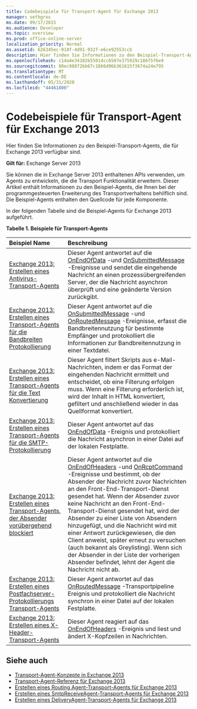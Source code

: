 ```yaml
---
title: Codebeispiele für Transport-Agent für Exchange 2013
manager: sethgros
ms.date: 09/17/2015
ms.audience: Developer
ms.topic: overview
ms.prod: office-online-server
localization_priority: Normal
ms.assetid: 626345ec-918f-4d91-932f-e6ce92553ccb
description: Hier finden Sie Informationen zu den Beispiel-Transport-Agents, die für Exchange 2013 verfügbar sind.
ms.openlocfilehash: c14a4e34102b55014cc6507e375929c186f5f6e9
ms.sourcegitcommit: 88ec988f2bb67c1866d06b361615f3674a24e795
ms.translationtype: MT
ms.contentlocale: de-DE
ms.lasthandoff: 05/31/2020
ms.locfileid: "44461800"
---
```

# <a name="transport-agent-code-samples-for-exchange-2013"></a>Codebeispiele für Transport-Agent für Exchange 2013

Hier finden Sie Informationen zu den Beispiel-Transport-Agents, die für Exchange 2013 verfügbar sind.
  
**Gilt für:** Exchange Server 2013
  
Sie können die in Exchange Server 2013 enthaltenen APIs verwenden, um Agents zu entwickeln, die die Transport Funktionalität erweitern. Dieser Artikel enthält Informationen zu den Beispiel-Agents, die Ihnen bei der programmgesteuerten Erweiterung des Transportverhaltens behilflich sind. Die Beispiel-Agents enthalten den Quellcode für jede Komponente. 
  
In der folgenden Tabelle sind die Beispiel-Agents für Exchange 2013 aufgeführt.
  
**Tabelle 1. Beispiele für Transport-Agents**

|**Beispiel Name**|**Beschreibung**|
|:-----|:-----|
|[Exchange 2013: Erstellen eines Antivirus-Transport-Agents](https://code.msdn.microsoft.com/Exchange/Exchange-2013-Build-an-6e544269) <br/> |Dieser Agent antwortet auf die [OnEndOfData](https://msdn.microsoft.com/library/Microsoft.Exchange.Data.Transport.Smtp.SmtpReceiveAgent.OnEndOfData.aspx) -und [OnSubmittedMessage](https://msdn.microsoft.com/library/Microsoft.Exchange.Data.Transport.Routing.RoutingAgent.OnSubmittedMessage.aspx) -Ereignisse und sendet die eingehende Nachricht an einen prozessübergreifenden Server, der die Nachricht asynchron überprüft und eine geänderte Version zurückgibt.  <br/> |
|[Exchange 2013: Erstellen eines Transport-Agents für die Bandbreiten Protokollierung](https://code.msdn.microsoft.com/Exchange/Exchange-2013-Build-a-d61a4aaa) <br/> |Dieser Agent antwortet auf die [OnSubmittedMessage](https://msdn.microsoft.com/library/Microsoft.Exchange.Data.Transport.Routing.RoutingAgent.OnSubmittedMessage.aspx) -und [OnRoutedMessage](https://msdn.microsoft.com/library/Microsoft.Exchange.Data.Transport.Routing.RoutingAgent.OnRoutedMessage.aspx) -Ereignisse, erfasst die Bandbreitennutzung für bestimmte Empfänger und protokolliert die Informationen zur Bandbreitennutzung in einer Textdatei.  <br/> |
|[Exchange 2013: Erstellen eines Transport-Agents für die Text Konvertierung](https://code.msdn.microsoft.com/Exchange/Exchange-2013-Build-a-body-ed36ecb0) <br/> |Dieser Agent filtert Skripts aus e-Mail-Nachrichten, indem er das Format der eingehenden Nachricht ermittelt und entscheidet, ob eine Filterung erfolgen muss. Wenn eine Filterung erforderlich ist, wird der Inhalt in HTML konvertiert, gefiltert und anschließend wieder in das Quellformat konvertiert.  <br/> |
|[Exchange 2013: Erstellen eines Transport-Agents für die SMTP-Protokollierung](https://code.msdn.microsoft.com/Exchange/Exchange-2013-Build-an-fc23dc33) <br/> |Dieser Agent antwortet auf das [OnEndOfData](https://msdn.microsoft.com/library/Microsoft.Exchange.Data.Transport.Smtp.SmtpReceiveAgent.OnEndOfData.aspx) -Ereignis und protokolliert die Nachricht asynchron in einer Datei auf der lokalen Festplatte.  <br/> |
|[Exchange 2013: Erstellen eines Transport-Agents, der Absender vorübergehend blockiert](https://code.msdn.microsoft.com/Exchange/Exchange-2013-Build-a-52a767d8) <br/> |Dieser Agent antwortet auf die [OnEndOfHeaders](https://msdn.microsoft.com/library/Microsoft.Exchange.Data.Transport.Smtp.SmtpReceiveAgent.OnEndOfHeaders.aspx) -und [OnRcptCommand](https://msdn.microsoft.com/library/Microsoft.Exchange.Data.Transport.Smtp.SmtpReceiveAgent.OnRcptCommand.aspx) -Ereignisse und bestimmt, ob der Absender der Nachricht zuvor Nachrichten an den Front-End-Transport-Dienst gesendet hat. Wenn der Absender zuvor keine Nachricht an den Front-End-Transport-Dienst gesendet hat, wird der Absender zu einer Liste von Absendern hinzugefügt, und die Nachricht wird mit einer Antwort zurückgewiesen, die den Client anweist, später erneut zu versuchen (auch bekannt als Greylisting). Wenn sich der Absender in der Liste der vorherigen Absender befindet, lehnt der Agent die Nachricht nicht ab.  <br/> |
|[Exchange 2013: Erstellen eines Postfachserver-Protokollierungs Transport-Agents](https://code.msdn.microsoft.com/Exchange/Exchange-2013-Build-a-fc8632e5) <br/> |Dieser Agent antwortet auf das [OnRoutedMessage](https://msdn.microsoft.com/library/Microsoft.Exchange.Data.Transport.Routing.RoutingAgent.OnRoutedMessage.aspx) -Transportpipeline Ereignis und protokolliert die Nachricht synchron in einer Datei auf der lokalen Festplatte.  <br/> |
|[Exchange 2013: Erstellen eines X-Header-Transport-Agents](https://code.msdn.microsoft.com/Exchange/Exchange-2013-Build-an-32f62f5a) <br/> |Dieser Agent reagiert auf das [OnEndOfHeaders](https://msdn.microsoft.com/library/Microsoft.Exchange.Data.Transport.Smtp.SmtpReceiveAgent.OnEndOfHeaders.aspx) -Ereignis und liest und ändert X-Kopfzeilen in Nachrichten.  <br/> |
   
## <a name="see-also"></a>Siehe auch

- [Transport-Agent-Konzepte in Exchange 2013](transport-agent-concepts-in-exchange-2013.md)    
- [Transport-Agent-Referenz für Exchange 2013](transport-agent-reference-for-exchange-2013.md)    
- [Erstellen eines Routing Agent-Transport-Agents für Exchange 2013](how-to-create-a-routingagent-transport-agent-for-exchange-2013.md)   
- [Erstellen eines SmtpReceiveAgent-Transport-Agents für Exchange 2013](how-to-create-an-smtpreceiveagent-transport-agent-for-exchange-2013.md)    
- [Erstellen eines DeliveryAgent-Transport-Agents für Exchange 2013](how-to-create-a-deliveryagent-transport-agent-for-exchange-2013.md)
    

